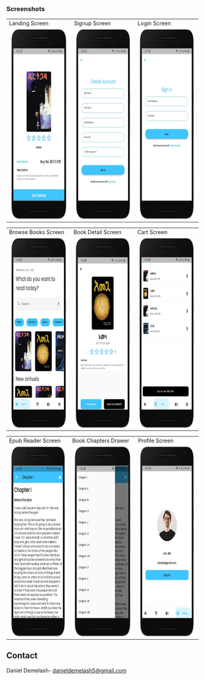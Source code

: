<br />
<div align="left">
  <h3 align="left">Screenshots</h3>
</div>

<table>
  <tr>
    <td>Landing Screen</td>
     <td>Signup Screen</td>
     <td>Login Screen</td>
  </tr>
  <tr>
    <td><img src="screenshot/android/Screenshot_1.png" width=270 height=500></td>
    <td><img src="screenshot/android/Screenshot_2.png" width=270 height=500></td>
    <td><img src="screenshot/android/Screenshot_3.png" width=270 height=500></td>
  </tr>
 </table>
 
 <table>
  <tr>
    <td>Browse Books Screen</td>
     <td>Book Detail Screen</td>
     <td>Cart Screen</td>
  </tr>
  <tr>
    <td><img src="screenshot/android/Screenshot_4.png" width=270 height=500></td>
    <td><img src="screenshot/android/Screenshot_5.png" width=270 height=500></td>
    <td><img src="screenshot/android/Screenshot_9.png" width=270 height=500></td>
  </tr>
 </table>
 
 <table>
  <tr>
    <td>Epub Reader Screen</td>
     <td>Book Chapters Drawer</td>
     <td>Profile Screen</td>
  </tr>
  <tr>
    <td><img src="screenshot/android/Screenshot_6.png" width=270 height=500></td>
    <td><img src="screenshot/android/Screenshot_7.png" width=270 height=500></td>
    <td><img src="screenshot/android/Screenshot_8.png" width=270 height=500></td>
  </tr>
 </table>

<!-- CONTACT -->
## Contact

Daniel Demelash-  danieldemelash5@gmail.com

